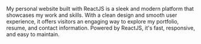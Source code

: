  My personal website built with ReactJS is a sleek and modern platform that showcases my work and skills. With a clean design and smooth user experience, it offers visitors an engaging way to explore my portfolio, resume, and contact information. Powered by ReactJS, it's fast, responsive, and easy to maintain.
